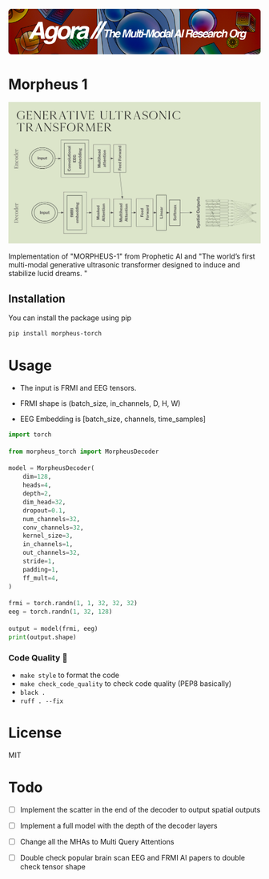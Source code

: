 [![Multi-Modality](agorabanner.png)](https://discord.gg/qUtxnK2NMf)

# Morpheus 1

![Morphesus transformer](morpheus.jpeg)

Implementation of "MORPHEUS-1" from Prophetic AI and "The world’s first multi-modal generative ultrasonic transformer designed to induce and stabilize lucid dreams. "





## Installation

You can install the package using pip

```bash
pip install morpheus-torch
```

# Usage
- The input is FRMI and EEG tensors.

- FRMI shape is (batch_size, in_channels, D, H, W)

- EEG Embedding is [batch_size, channels, time_samples]

```python
import torch

from morpheus_torch import MorpheusDecoder

model = MorpheusDecoder(
    dim=128,
    heads=4,
    depth=2,
    dim_head=32,
    dropout=0.1,
    num_channels=32,
    conv_channels=32,
    kernel_size=3,
    in_channels=1,
    out_channels=32,
    stride=1,
    padding=1,
    ff_mult=4,
)

frmi = torch.randn(1, 1, 32, 32, 32)
eeg = torch.randn(1, 32, 128)

output = model(frmi, eeg)
print(output.shape)


```



### Code Quality 🧹

- `make style` to format the code
- `make check_code_quality` to check code quality (PEP8 basically)
- `black .`
- `ruff . --fix`

# License
MIT

# Todo
- [ ] Implement the scatter in the end of the decoder to output spatial outputs

- [ ] Implement a full model with the depth of the decoder layers

- [ ] Change all the MHAs to Multi Query Attentions

- [ ] Double check popular brain scan EEG and FRMI AI papers to double check tensor shape

